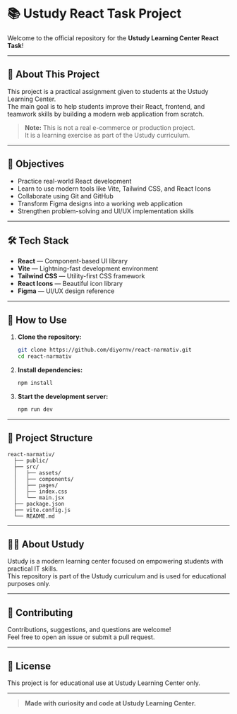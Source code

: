 # 📚 Ustudy React Task Project

Welcome to the official repository for the **Ustudy Learning Center React Task**!

---

## 🚀 About This Project

This project is a practical assignment given to students at the Ustudy Learning Center.  
The main goal is to help students improve their React, frontend, and teamwork skills by building a modern web application from scratch.

> **Note:** This is not a real e-commerce or production project.  
> It is a learning exercise as part of the Ustudy curriculum.

---

## 🎯 Objectives

- Practice real-world React development
- Learn to use modern tools like Vite, Tailwind CSS, and React Icons
- Collaborate using Git and GitHub
- Transform Figma designs into a working web application
- Strengthen problem-solving and UI/UX implementation skills

---

## 🛠️ Tech Stack

- **React** — Component-based UI library
- **Vite** — Lightning-fast development environment
- **Tailwind CSS** — Utility-first CSS framework
- **React Icons** — Beautiful icon library
- **Figma** — UI/UX design reference

---

## 📝 How to Use

1. **Clone the repository:**

   ```bash
   git clone https://github.com/diyornv/react-narmativ.git
   cd react-narmativ
   ```

2. **Install dependencies:**

   ```bash
   npm install
   ```

3. **Start the development server:**
   ```bash
   npm run dev
   ```

---

## 📁 Project Structure

```
react-narmativ/
  ├── public/
  ├── src/
  │   ├── assets/
  │   ├── components/
  │   ├── pages/
  │   ├── index.css
  │   └── main.jsx
  ├── package.json
  ├── vite.config.js
  └── README.md
```

---


## 👩‍💻 About Ustudy

Ustudy is a modern learning center focused on empowering students with practical IT skills.  
This repository is part of the Ustudy curriculum and is used for educational purposes only.

---

## 🤝 Contributing

Contributions, suggestions, and questions are welcome!  
Feel free to open an issue or submit a pull request.

---

## 📜 License

This project is for educational use at Ustudy Learning Center only.

---

> **Made with curiosity and code at Ustudy Learning Center.**
